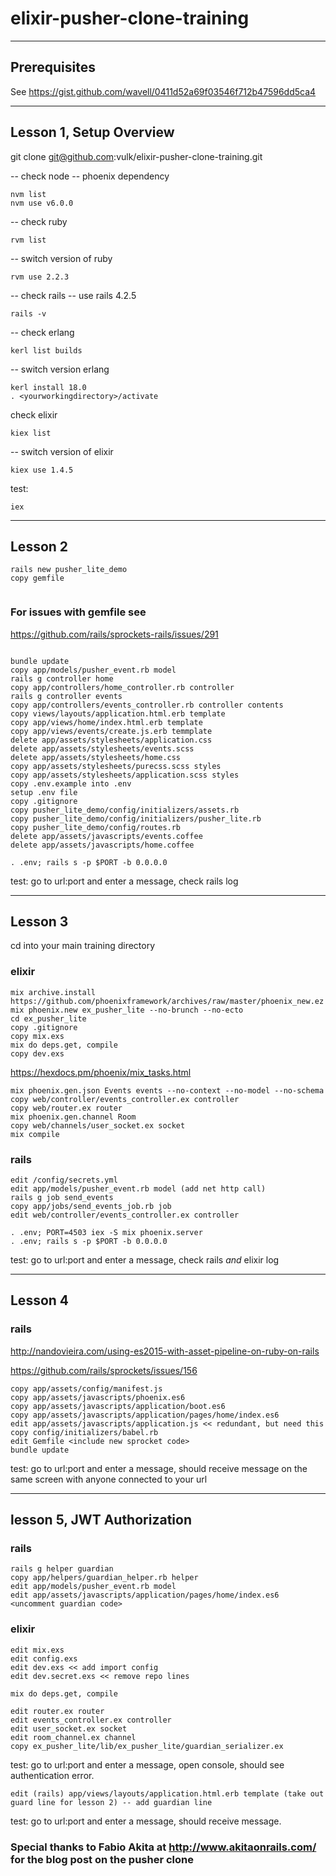 # elixir-pusher-clone-training
------------------------
Prerequisites
------------------------
See https://gist.github.com/wavell/0411d52a69f03546f712b47596dd5ca4

------------------------
Lesson 1, Setup Overview
-------------------------

git clone git@github.com:vulk/elixir-pusher-clone-training.git

-- check node
-- phoenix dependency
```
nvm list
nvm use v6.0.0
```

-- check ruby
```
rvm list
```

-- switch version of ruby
```
rvm use 2.2.3
```

-- check rails -- use rails 4.2.5
```
rails -v
```

-- check erlang
```
kerl list builds
```

-- switch version erlang
```
kerl install 18.0
. <yourworkingdirectory>/activate
```

check elixir
```
kiex list
```

-- switch version of elixir
```
kiex use 1.4.5
```

test:
```
iex
```
---------------
Lesson 2
---------------

```
rails new pusher_lite_demo
copy gemfile


```
### For issues with gemfile see
https://github.com/rails/sprockets-rails/issues/291

```

bundle update
copy app/models/pusher_event.rb model
rails g controller home
copy app/controllers/home_controller.rb controller
rails g controller events
copy app/controllers/events_controller.rb controller contents
copy views/layouts/application.html.erb template
copy app/views/home/index.html.erb template
copy app/views/events/create.js.erb temmplate
delete app/assets/stylesheets/application.css  
delete app/assets/stylesheets/events.scss  
delete app/assets/stylesheets/home.css  
copy app/assets/stylesheets/purecss.scss styles 
copy app/assets/stylesheets/application.scss styles 
copy .env.example into .env 
setup .env file
copy .gitignore
copy pusher_lite_demo/config/initializers/assets.rb
copy pusher_lite_demo/config/initializers/pusher_lite.rb
copy pusher_lite_demo/config/routes.rb
delete app/assets/javascripts/events.coffee
delete app/assets/javascripts/home.coffee

. .env; rails s -p $PORT -b 0.0.0.0 
```
test: go to url:port and enter a message, check rails log

----------
Lesson 3 
----------

cd into your main training directory

### elixir
```
mix archive.install https://github.com/phoenixframework/archives/raw/master/phoenix_new.ez
mix phoenix.new ex_pusher_lite --no-brunch --no-ecto
cd ex_pusher_lite
copy .gitignore
copy mix.exs
mix do deps.get, compile
copy dev.exs 
```

https://hexdocs.pm/phoenix/mix_tasks.html

```
mix phoenix.gen.json Events events --no-context --no-model --no-schema
copy web/controller/events_controller.ex controller
copy web/router.ex router
mix phoenix.gen.channel Room 
copy web/channels/user_socket.ex socket
mix compile
```

### rails

```
edit /config/secrets.yml
edit app/models/pusher_event.rb model (add net http call)
rails g job send_events 
copy app/jobs/send_events_job.rb job
edit web/controller/events_controller.ex controller

. .env; PORT=4503 iex -S mix phoenix.server 
. .env; rails s -p $PORT -b 0.0.0.0
```
test: go to url:port and enter a message, check rails *and* elixir log

------------
Lesson 4
-----------
### rails

http://nandovieira.com/using-es2015-with-asset-pipeline-on-ruby-on-rails

https://github.com/rails/sprockets/issues/156
```
copy app/assets/config/manifest.js
copy app/assets/javascripts/phoenix.es6
copy app/assets/javascripts/application/boot.es6
copy app/assets/javascripts/application/pages/home/index.es6 
edit app/assets/javascripts/application.js << redundant, but need this 
copy config/initializers/babel.rb
edit Gemfile <include new sprocket code> 
bundle update
```
test: go to url:port and enter a message, should receive message on the same screen with anyone connected to your url

--------
lesson 5, JWT Authorization
---------
### rails
```
rails g helper guardian
copy app/helpers/guardian_helper.rb helper
edit app/models/pusher_event.rb model
edit app/assets/javascripts/application/pages/home/index.es6 <uncomment guardian code>
```
### elixir
```
edit mix.exs
edit config.exs
edit dev.exs << add import config
edit dev.secret.exs << remove repo lines

mix do deps.get, compile

edit router.ex router
edit events_controller.ex controller
edit user_socket.ex socket
edit room_channel.ex channel 
copy ex_pusher_lite/lib/ex_pusher_lite/guardian_serializer.ex
```
test: go to url:port and enter a message, open console, should see authentication error.
```
edit (rails) app/views/layouts/application.html.erb template (take out guard line for lesson 2) -- add guardian line
```
test: go to url:port and enter a message, should receive message.



### Special thanks to Fabio Akita at http://www.akitaonrails.com/ for the blog post on the pusher clone
